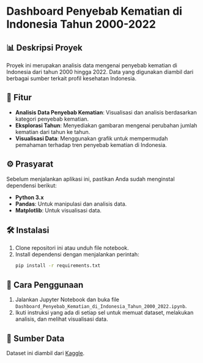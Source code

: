 # Dashboard Penyebab Kematian di Indonesia Tahun 2000-2022

## 📊 Deskripsi Proyek

Proyek ini merupakan analisis data mengenai penyebab kematian di Indonesia dari tahun 2000 hingga 2022. Data yang digunakan diambil dari berbagai sumber terkait profil kesehatan Indonesia.

## 🔎 Fitur
- **Analisis Data Penyebab Kematian**: Visualisasi dan analisis berdasarkan kategori penyebab kematian.
- **Eksplorasi Tahun**: Menyediakan gambaran mengenai perubahan jumlah kematian dari tahun ke tahun.
- **Visualisasi Data**: Menggunakan grafik untuk mempermudah pemahaman terhadap tren penyebab kematian di Indonesia.

## ⚙️ Prasyarat
Sebelum menjalankan aplikasi ini, pastikan Anda sudah menginstal dependensi berikut:
- **Python 3.x**
- **Pandas**: Untuk manipulasi dan analisis data.
- **Matplotlib**: Untuk visualisasi data.

## 🛠️ Instalasi
1. Clone repositori ini atau unduh file notebook.
2. Install dependensi dengan menjalankan perintah:
   ```bash
   pip install -r requirements.txt
   ```

## 🚀 Cara Penggunaan
1. Jalankan Jupyter Notebook dan buka file `Dashboard_Penyebab_Kematian_di_Indonesia_Tahun_2000_2022.ipynb`.
2. Ikuti instruksi yang ada di setiap sel untuk memuat dataset, melakukan analisis, dan melihat visualisasi data.

## 📅 Sumber Data
Dataset ini diambil dari [Kaggle](https://www.kaggle.com/datasets/hendratno/cause-of-death-in-indonesia/data).
